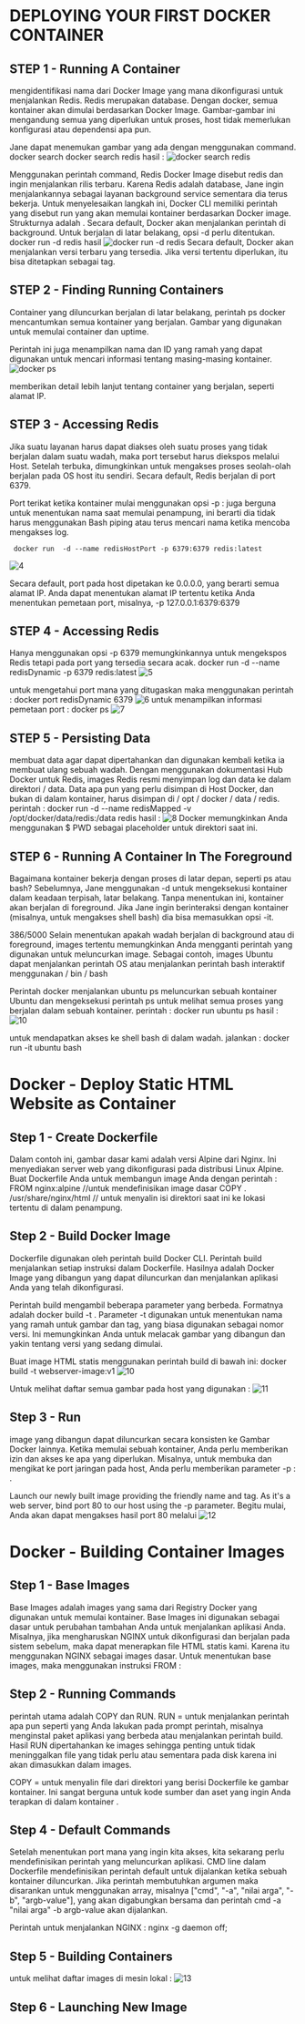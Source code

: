 # DEPLOYING YOUR FIRST DOCKER CONTAINER

## STEP 1 - Running A Container 
mengidentifikasi nama dari Docker Image yang mana dikonfigurasi untuk menjalankan Redis. Redis merupakan database. 
Dengan docker, semua kontainer akan dimulai berdasarkan Docker Image.
Gambar-gambar ini mengandung semua yang diperlukan untuk proses, host tidak memerlukan konfigurasi atau dependensi apa pun.

Jane dapat menemukan gambar yang ada dengan menggunakan command.
    docker search <name>
    docker search redis
    hasil :
![docker search redis](https://github.com/ayuwidyainggit/tct/blob/master/images/jin.jpg)

Menggunakan perintah command, Redis Docker Image disebut redis dan ingin menjalankan rilis terbaru. 
Karena Redis adalah database, Jane ingin menjalankannya sebagai layanan background service  sementara dia terus bekerja.
Untuk menyelesaikan langkah ini, Docker CLI memiliki perintah yang disebut run yang akan memulai kontainer berdasarkan  Docker image. 
Strukturnya adalah <options> <nama-gambar>.
Secara default, Docker akan menjalankan perintah di background. Untuk berjalan di latar belakang, opsi -d perlu ditentukan.
     docker run -d redis
	 hasil 
![docker run -d redis](https://github.com/ayuwidyainggit/tct/blob/master/images/jin.jpg)
Secara default, Docker akan menjalankan versi terbaru yang tersedia. Jika versi tertentu diperlukan, itu bisa ditetapkan sebagai tag.

## STEP 2 - Finding Running Containers
Container yang diluncurkan berjalan di latar belakang, perintah ps docker mencantumkan semua kontainer yang berjalan.
Gambar yang digunakan untuk memulai container dan uptime.

Perintah ini juga menampilkan nama dan ID yang ramah yang dapat digunakan untuk mencari informasi tentang masing-masing kontainer.
![docker ps](https://github.com/ayuwidyainggit/tct/blob/master/images/jin.jpg)

memberikan detail lebih lanjut tentang container yang berjalan, seperti alamat IP.

## STEP 3 - Accessing Redis

Jika suatu layanan harus dapat diakses oleh suatu proses yang tidak berjalan dalam suatu wadah, maka port tersebut harus diekspos melalui Host.
Setelah terbuka, dimungkinkan untuk mengakses proses seolah-olah berjalan pada OS host itu sendiri. Secara default, Redis berjalan di port 6379.

Port terikat ketika kontainer mulai menggunakan opsi -p <host-port>: <container-port> juga berguna untuk menentukan nama saat memulai penampung, 
ini berarti dia tidak harus menggunakan Bash piping atau terus mencari nama ketika mencoba mengakses log.

     docker run  -d --name redisHostPort -p 6379:6379 redis:latest
![4](https://github.com/ayuwidyainggit/tct/blob/master/images/jin.jpg)

Secara default, port pada host dipetakan ke 0.0.0.0, yang berarti semua alamat IP. 
Anda dapat menentukan alamat IP tertentu ketika Anda menentukan pemetaan port, misalnya, -p 127.0.0.1:6379:6379

## STEP 4 - Accessing Redis
Hanya menggunakan opsi -p 6379 memungkinkannya untuk mengekspos Redis tetapi pada port yang tersedia secara acak.
docker run -d --name redisDynamic -p 6379 redis:latest
![5](https://github.com/ayuwidyainggit/tct/blob/master/images/jin.jpg)

untuk mengetahui port mana yang ditugaskan maka menggunakan perintah :
     docker port redisDynamic 6379
![6](https://github.com/ayuwidyainggit/tct/blob/master/images/jin.jpg)
 untuk menampilkan informasi pemetaan port :
 docker ps
![7](https://github.com/ayuwidyainggit/tct/blob/master/images/jin.jpg)

## STEP 5 - Persisting Data
membuat data agar dapat dipertahankan dan digunakan kembali ketika ia membuat ulang sebuah wadah.
Dengan menggunakan dokumentasi Hub Docker untuk Redis, images Redis resmi menyimpan log dan data ke dalam direktori / data.
Data apa pun yang perlu disimpan di Host Docker, dan bukan di dalam kontainer, harus disimpan di / opt / docker / data / redis.
perintah :
     docker run -d --name redisMapped -v /opt/docker/data/redis:/data redis
hasil :
![8](https://github.com/ayuwidyainggit/tct/blob/master/images/jin.jpg)
Docker memungkinkan Anda menggunakan $ PWD sebagai placeholder untuk direktori saat ini.

## STEP 6 - Running A Container In The Foreground
Bagaimana kontainer bekerja dengan proses di latar depan, seperti ps atau bash?
Sebelumnya, Jane menggunakan -d untuk mengeksekusi kontainer dalam keadaan terpisah, latar belakang.
Tanpa menentukan ini, kontainer akan berjalan di foreground. Jika Jane ingin berinteraksi dengan kontainer (misalnya, untuk mengakses shell bash) 
dia bisa memasukkan opsi -it.

386/5000
Selain menentukan apakah wadah berjalan di background atau di foreground, images tertentu memungkinkan Anda mengganti perintah
yang digunakan untuk meluncurkan image. Sebagai contoh, images Ubuntu dapat menjalankan perintah OS atau menjalankan perintah bash interaktif 
menggunakan / bin / bash

Perintah docker menjalankan ubuntu ps meluncurkan sebuah kontainer Ubuntu dan mengeksekusi perintah ps untuk melihat semua proses yang berjalan 
dalam sebuah kontainer.
 perintah  :
 docker run ubuntu ps
 hasil :
 ![10](https://github.com/ayuwidyainggit/tct/blob/master/images/jin.jpg)
 
 untuk mendapatkan akses ke shell bash di dalam wadah. jalankan :
 docker run -it ubuntu bash
 

# Docker - Deploy Static HTML Website as Container

## Step 1 - Create Dockerfile
Dalam contoh ini, gambar dasar kami adalah versi Alpine dari Nginx. Ini menyediakan server web yang dikonfigurasi pada distribusi Linux Alpine.
Buat Dockerfile Anda untuk membangun image Anda dengan perintah :
    FROM nginx:alpine
	//untuk mendefinisikan image dasar
    COPY . /usr/share/nginx/html
	// untuk menyalin isi direktori saat ini ke lokasi tertentu di dalam penampung.

## Step 2 - Build Docker Image
Dockerfile digunakan oleh perintah build Docker CLI. Perintah build menjalankan setiap instruksi dalam Dockerfile. 
Hasilnya adalah Docker Image yang dibangun yang dapat diluncurkan dan menjalankan aplikasi Anda yang telah dikonfigurasi.

Perintah build mengambil beberapa parameter yang berbeda. Formatnya adalah docker build -t <build-directory>. Parameter -t digunakan untuk menentukan nama 
yang ramah untuk gambar dan tag, yang biasa digunakan sebagai nomor versi. Ini memungkinkan Anda untuk melacak gambar yang dibangun dan yakin tentang versi 
yang sedang dimulai.

Buat image HTML statis  menggunakan perintah build di bawah ini:
     docker build -t webserver-image:v1 
	 ![10](https://github.com/ayuwidyainggit/tct/blob/master/images/jin.jpg)

Untuk melihat daftar semua gambar pada host yang digunakan :
     ![11](https://github.com/ayuwidyainggit/tct/blob/master/images/jin.jpg)
## Step 3 - Run
image yang dibangun dapat diluncurkan secara konsisten ke Gambar Docker lainnya. Ketika memulai sebuah kontainer, Anda perlu memberikan izin dan 
akses ke apa yang diperlukan.
Misalnya, untuk membuka dan mengikat ke port jaringan pada host, Anda perlu memberikan parameter -p <host-port>: <port-kontainer>.

Launch our newly built image providing the friendly name and tag. As it's a web server, bind port 80 to our host using the -p parameter.
Begitu mulai, Anda akan dapat mengakses hasil port 80 melalui
     ![12](https://github.com/ayuwidyainggit/tct/blob/master/images/jin.jpg)
	 
	 
# Docker - Building Container Images

## Step 1 - Base Images
Base Images adalah images yang sama dari Registry Docker yang digunakan untuk memulai kontainer.
Base Images ini digunakan sebagai dasar untuk perubahan tambahan Anda untuk menjalankan aplikasi Anda. 
Misalnya, jika mengharuskan NGINX untuk dikonfigurasi dan berjalan pada sistem sebelum, maka dapat menerapkan file HTML statis kami. 
Karena itu  menggunakan NGINX sebagai images dasar.
Untuk menentukan base images, maka menggunakan instruksi FROM <nama-gambar>: <tag>

## Step 2 - Running Commands
perintah utama adalah COPY dan RUN.
RUN <command> = untuk menjalankan perintah apa pun seperti yang Anda lakukan pada prompt perintah, 
misalnya menginstal paket aplikasi yang berbeda atau menjalankan perintah build. Hasil RUN dipertahankan ke images sehingga penting untuk tidak 
meninggalkan file yang tidak perlu atau sementara pada disk karena ini akan dimasukkan dalam images.

COPY <src> <dest> = untuk menyalin file dari direktori yang berisi Dockerfile ke gambar kontainer. 
Ini sangat berguna untuk kode sumber dan aset yang ingin Anda terapkan di dalam kontainer .

## Step 4 - Default Commands
Setelah menentukan port mana yang ingin kita akses, kita sekarang perlu mendefinisikan perintah yang meluncurkan aplikasi.
 CMD line  dalam Dockerfile mendefinisikan perintah default untuk dijalankan ketika sebuah kontainer diluncurkan. 
 Jika perintah membutuhkan argumen maka disarankan untuk menggunakan array, misalnya 
 ["cmd", "-a", "nilai arga", "-b", "argb-value"], yang akan digabungkan bersama dan perintah cmd -a "nilai arga" -b argb-value akan dijalankan.
 
 Perintah untuk menjalankan NGINX  :
 nginx -g daemon off;
 
## Step 5 - Building Containers
 untuk melihat daftar images di mesin lokal :
  ![13](https://github.com/ayuwidyainggit/tct/blob/master/images/jin.jpg)
 
## Step 6 - Launching New Image

 